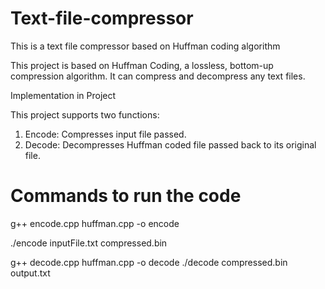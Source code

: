 # Text-file-compressor
This is a text file compressor based on Huffman coding algorithm

This project is based on Huffman Coding, a lossless, bottom-up compression algorithm. It can compress and decompress any text files.

Implementation in Project

This project supports two functions:
1) Encode: Compresses input file passed.
2) Decode: Decompresses Huffman coded file passed back to its original file.

# Commands to run the code

g++ encode.cpp huffman.cpp -o encode

./encode inputFile.txt compressed.bin

g++ decode.cpp huffman.cpp -o decode
./decode compressed.bin output.txt
